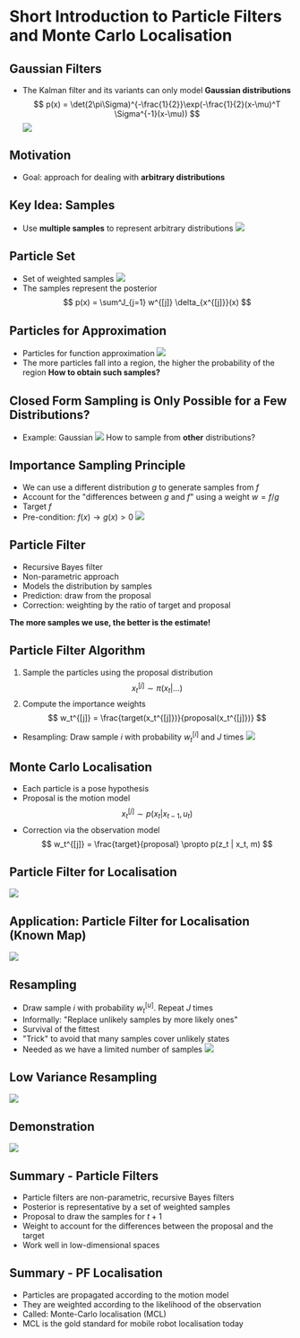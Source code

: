 # Short Introduction to Particle Filters and Monte Carlo Localisation
## Gaussian Filters
- The Kalman filter and its variants can only model **Gaussian distributions**
$$
p(x) = \det(2\pi\Sigma)^{-\frac{1}{2}}\exp(-\frac{1}{2}(x-\mu)^T \Sigma^{-1}(x-\mu))
$$
![](gaussian_filters.png)

## Motivation
- Goal: approach for dealing with **arbitrary distributions**

## Key Idea: Samples
- Use **multiple samples** to represent arbitrary distributions
![](key_idea_samples.png)

## Particle Set
- Set of weighted samples
![](particle_set.png)
- The samples represent the posterior
$$
p(x) = \sum^J_{j=1} w^{[j]} \delta_{x^{[j]}}(x)
$$

## Particles for Approximation
- Particles for function approximation
![](particles_for_approximation.png)
- The more particles fall into a region, the higher the probability of the region
**How to obtain such samples?**

## Closed Form Sampling is Only Possible for a Few Distributions?
- Example: Gaussian
![](closed_form_sampling.png)
How to sample from **other** distributions?

## Importance Sampling Principle
- We can use a different distribution $g$ to generate samples from $f$
- Account for the "differences between $g$ and $f$" using a weight $w = f / g$
- Target $f$
- Pre-condition: $f(x) \rightarrow g(x) > 0$
![](importance_sampling_points.png)

## Particle Filter
- Recursive Bayes filter
- Non-parametric approach
- Models the distribution by samples
- Prediction: draw from the proposal
- Correction: weighting by the ratio of target and proposal

**The more samples we use, the better is the estimate!**

## Particle Filter Algorithm
1. Sample the particles using the proposal distribution
$$
x_t^{[j]} \sim \pi(x_t | \dots)
$$
2. Compute the importance weights
$$
w_t^{[j]} = \frac{target(x_t^{[j]})}{proposal(x_t^{[j]})}
$$
- Resampling: Draw sample $i$ with probability $w_t^{[i]}$ and $J$ times
![](particle_filter_algo.png)

## Monte Carlo Localisation
- Each particle is a pose hypothesis
- Proposal is the motion model
$$
x_t^{[j]} \sim p(x_t|x_{t-1}, u_t)
$$
- Correction via the observation model
$$
w_t^{[j]} = \frac{target}{proposal} \propto p(z_t | x_t, m)
$$

## Particle Filter for Localisation
![](particle_filter_for_localisation.png)

## Application: Particle Filter for Localisation (Known Map)
![](particle_filter_known_map_example.png)

## Resampling
- Draw sample $i$ with probability $w^{[u]}_t$. Repeat $J$ times
- Informally: "Replace unlikely samples by more likely ones"
- Survival of the fittest
- "Trick" to avoid that many samples cover unlikely states
- Needed as we have a limited number of samples
![](slam_notes/Images/resampling.png)

## Low Variance Resampling
![](low_variance_sampling.png)

## Demonstration
![](https://www.youtube.com/watch?v=-EZjTNlGNJs)

## Summary - Particle Filters
- Particle filters are non-parametric, recursive Bayes filters
- Posterior is representative by a set of weighted samples
- Proposal to draw the samples for $t+1$
- Weight to account for the differences between the proposal and the target
- Work well in low-dimensional spaces

## Summary - PF Localisation
- Particles are propagated according to the motion model
- They are weighted according to the likelihood of the observation
- Called: Monte-Carlo localisation (MCL)
- MCL is the gold standard for mobile robot localisation today